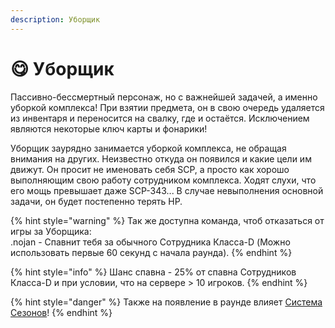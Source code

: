 ```yaml
---
description: Уборщик
---
```


# 😋 Уборщик

Пассивно-бессмертный персонаж, но с важнейшей задачей, а именно уборкой комплекса! При взятии предмета, он в свою очередь удаляется из инвентаря и переносится на свалку, где и остаётся. Исключением являются некоторые ключ карты и фонарики!

Уборщик заурядно занимается уборкой комплекса, не обращая внимания на других. Неизвестно откуда он появился и какие цели им движут. Он просит не именовать себя SCP, а просто как хорошо выполняющим свою работу сотрудником комплекса. Ходят слухи, что его мощь превышает даже SCP-343... В случае невыполнения основной задачи, он будет постепенно терять HP.

{% hint style="warning" %}
Так же доступна команда, чтоб отказаться от игры за Уборщика:\
.nojan - Спавнит тебя за обычного Сотрудника Класса-D (Можно использовать первые 60 секунд с начала раунда).
{% endhint %}

{% hint style="info" %}
Шанс спавна - 25% от спавна Сотрудников Класса-D и при условии, что на сервере > 10 игроков.
{% endhint %}

{% hint style="danger" %}
Также на появление в раунде влияет [Система Сезонов](../../server-systems/seasons.md)!
{% endhint %}
